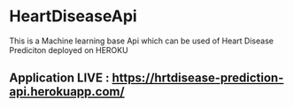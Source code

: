 # HeartDiseaseApi
This is a Machine learning base Api which can be used of Heart Disease Prediciton deployed on HEROKU

## Application LIVE : https://hrtdisease-prediction-api.herokuapp.com/
